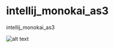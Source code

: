 intellij_monokai_as3
====================

intellij_monokai_as3

![alt text](https://raw.github.com/geun/intellij_monokai_as3/master/screenshot.png)

